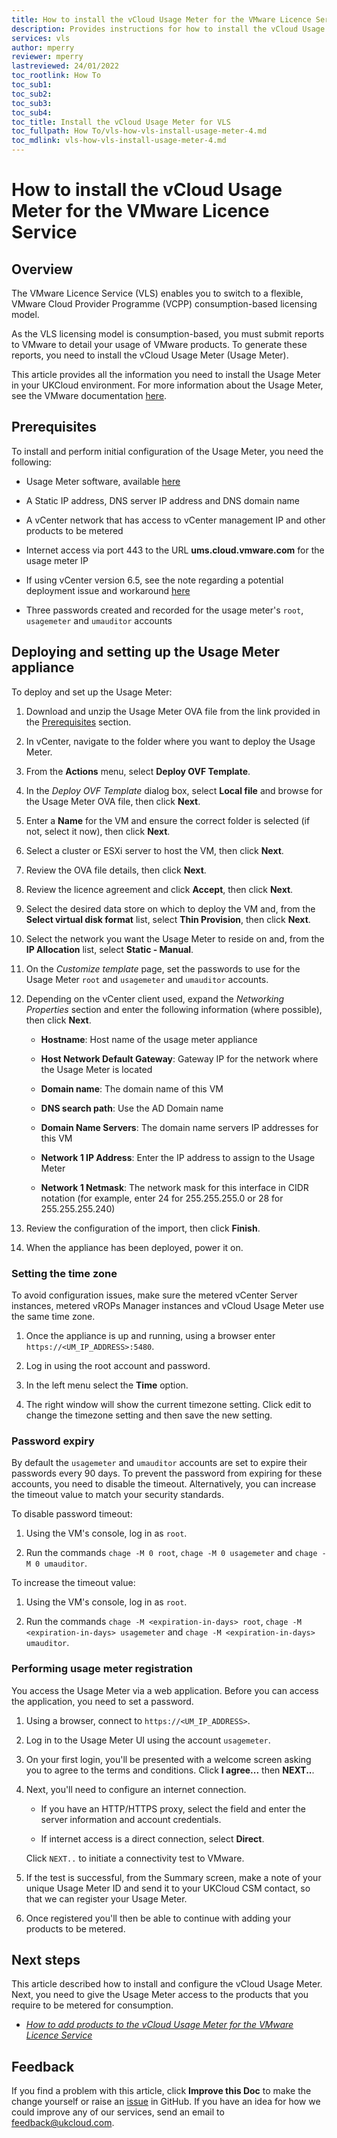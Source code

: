 ```yaml
---
title: How to install the vCloud Usage Meter for the VMware Licence Service
description: Provides instructions for how to install the vCloud Usage Meter for the VMware Licence Service (VLS)
services: vls
author: mperry
reviewer: mperry
lastreviewed: 24/01/2022
toc_rootlink: How To
toc_sub1: 
toc_sub2:
toc_sub3:
toc_sub4:
toc_title: Install the vCloud Usage Meter for VLS
toc_fullpath: How To/vls-how-vls-install-usage-meter-4.md
toc_mdlink: vls-how-vls-install-usage-meter-4.md
---
```


# How to install the vCloud Usage Meter for the VMware Licence Service

## Overview

The VMware Licence Service (VLS) enables you to switch to a flexible, VMware Cloud Provider Programme (VCPP) consumption-based licensing model.

As the VLS licensing model is consumption-based, you must submit reports to VMware to detail your usage of VMware products. To generate these reports, you need to install the vCloud Usage Meter (Usage Meter).

This article provides all the information you need to install the Usage Meter in your UKCloud environment. For more information about the Usage Meter, see the VMware documentation [here](https://docs.vmware.com/en/vCloud-Usage-Meter/4.5/Getting-Started-vCloud-Usage-Meter/GUID-AE1277B2-6B5A-4CAE-832A-DF89C1BD71DC.html).

## Prerequisites

To install and perform initial configuration of the Usage Meter, you need the following:

- Usage Meter software, available [here](https://cas.cor00005.ukcloud.com/Docs/UKCloud_VLS/UsageMeter4x.zip?AWSAccessKeyId=438-1048-5-aefff7-1&Expires=1674593692&Signature=lQPfSuNylwxGS8bd9E%2BIG8L4BcA%3D)

- A Static IP address, DNS server IP address and DNS domain name

- A vCenter network that has access to vCenter management IP and other products to be metered

- Internet access via port 443 to the URL **ums.cloud.vmware.com** for the usage meter IP

- If using vCenter version 6.5, see the note regarding a potential deployment issue and workaround [here](https://kb.vmware.com/s/article/85154)

- Three passwords created and recorded for the usage meter's `root`, `usagemeter` and `umauditor` accounts

## Deploying and setting up the Usage Meter appliance

To deploy and set up the Usage Meter:

1. Download and unzip the Usage Meter OVA file from the link provided in the [Prerequisites](#prerequisites) section.

2. In vCenter, navigate to the folder where you want to deploy the Usage Meter.

3. From the **Actions** menu, select **Deploy OVF Template**.

4. In the *Deploy OVF Template* dialog box, select **Local file** and browse for the Usage Meter OVA file, then click **Next**.

5. Enter a **Name** for the VM and ensure the correct folder is selected (if not, select it now), then click **Next**.

6. Select a cluster or ESXi server to host the VM, then click **Next**.

7. Review the OVA file details, then click **Next**.

8. Review the licence agreement and click **Accept**, then click **Next**.

9. Select the desired data store on which to deploy the VM and, from the **Select virtual disk format** list, select **Thin Provision**, then click **Next**.

10. Select the network you want the Usage Meter to reside on and, from the **IP Allocation** list, select **Static - Manual**.

11. On the *Customize template* page, set the passwords to use for the Usage Meter `root` and `usagemeter` and `umauditor` accounts.

12. Depending on the vCenter client used, expand the *Networking Properties* section and enter the following information (where possible), then click **Next**.

    - **Hostname**: Host name of the usage meter appliance
    
    - **Host Network Default Gateway**: Gateway IP for the network where the Usage Meter is located

    - **Domain name**: The domain name of this VM

    - **DNS search path**: Use the AD Domain name

    - **Domain Name Servers**: The domain name servers IP addresses for this VM
    
    - **Network 1 IP Address**: Enter the IP address to assign to the Usage Meter

    - **Network 1 Netmask**: The network mask for this interface in CIDR notation (for example, enter 24 for 255.255.255.0 or 28 for 255.255.255.240)

13. Review the configuration of the import, then click **Finish**.

14. When the appliance has been deployed, power it on.

### Setting the time zone

To avoid configuration issues, make sure the metered vCenter Server instances, metered vROPs Manager instances and vCloud Usage Meter use the same time zone.

1. Once the appliance is up and running, using a browser enter `https://<UM_IP_ADDRESS>:5480`.

2. Log in using the root account and password.

3. In the left menu select the **Time** option.

4. The right window will show the current timezone setting. Click edit to change the timezone setting and then save the new setting.

### Password expiry

By default the `usagemeter` and `umauditor` accounts are set to expire their passwords every 90 days. To prevent the password from expiring for these accounts, you need to disable the timeout. Alternatively, you can increase the timeout value to match your security standards.

To disable password timeout:

1. Using the VM's console, log in as `root`.

2. Run the commands `chage -M 0 root`, `chage -M 0 usagemeter` and `chage -M 0 umauditor`.

To increase the timeout value: 

1. Using the VM's console, log in as `root`.

2. Run the commands `chage -M <expiration-in-days> root`, `chage -M <expiration-in-days> usagemeter` and `chage -M <expiration-in-days> umauditor`.

### Performing usage meter registration

You access the Usage Meter via a web application. Before you can access the application, you need to set a password.

1. Using a browser, connect to `https://<UM_IP_ADDRESS>`.

2. Log in to the Usage Meter UI using the account `usagemeter`.

3. On your first login, you'll be presented with a welcome screen asking you to agree to the terms and conditions. Click **I agree...** then **NEXT..**.

4. Next, you'll need to configure an internet connection.

   - If you have an HTTP/HTTPS proxy, select the field and enter the server information and account credentials.

   - If internet access is a direct connection, select **Direct**.

   Click `NEXT..` to initiate a connectivity test to VMware.

5. If the test is successful, from the Summary screen, make a note of your unique Usage Meter ID and send it to your UKCloud CSM contact, so that we can register your Usage Meter.

6. Once registered you'll then be able to continue with adding your products to be metered.

## Next steps

This article described how to install and configure the vCloud Usage Meter. Next, you need to give the Usage Meter access to the products that you require to be metered for consumption.

- [*How to add products to the vCloud Usage Meter for the VMware Licence Service*](vls-how-vls-add-products-4.md)

## Feedback

If you find a problem with this article, click **Improve this Doc** to make the change yourself or raise an [issue](https://github.com/UKCloud/documentation/issues) in GitHub. If you have an idea for how we could improve any of our services, send an email to <feedback@ukcloud.com>.
